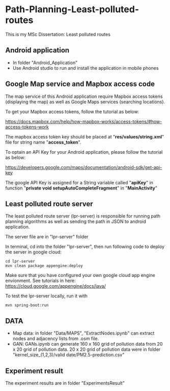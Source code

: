 # Path-Planning-Least-polluted-routes
This is my MSc Dissertation: Least polluted routes

## Android application
* In folder "Android_Application"
* Use Android studio to run and install the application in mobile phones

## Google Map service and Mapbox access code
The map service of this Android application require Mapbox access tokens (displaying the map) as well as Google Maps services (searching locations). 

To get your Mapbox access tokens, follow the tutorial as below:

https://docs.mapbox.com/help/how-mapbox-works/access-tokens/#how-access-tokens-work

The mapbox access token key should be placed at "**res/values/string.xml**" file for string name "**access_token**".

To optain an API Key for your Android application, please follow the tutorial as below:

https://developers.google.com/maps/documentation/android-sdk/get-api-key

The google API Key is assigned for a String variable called "**apiKey**" in function "**private void setupAutoCompleteFragment**" in "**MainActivity**"

## Least polluted route server 
The least polluted route server (lpr-server) is responsible for running path planning algorithms as well as sending the path in JSON to android application.

The server file are in "lpr-server" folder

In terminal, cd into the folder "lpr-server", then run following code to deploy the server in google cloud:
```linux
cd lpr-server
mvn clean package appengine:deploy
```
Make sure that you have configured your own google cloud app engine envionment. See tutorials in here: https://cloud.google.com/appengine/docs/java/

To test the lpr-server locally, run it with
```linux
mvn spring-boot:run
```

## DATA

* Map data: in folder "Data/MAPS", "ExtractNodes.ipynb" can extract nodes and adjacency lists from .osm file.
* GAN: GANs.ipynb can generate 160 x 160 grid of pollution data from 20 x 20 grid of pollution data. 20 x 20 grid of pollution data were in folder "kernel_size_(1,2,3)/valid date/PM2.5-prediction.csv"

## Experiment result
The experiment results are in folder "ExperimentsResult"
